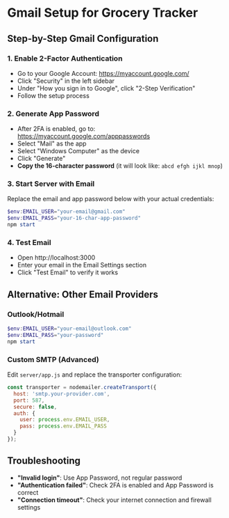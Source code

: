 # Gmail Setup for Grocery Tracker

## Step-by-Step Gmail Configuration

### 1. Enable 2-Factor Authentication
- Go to your Google Account: https://myaccount.google.com/
- Click "Security" in the left sidebar
- Under "How you sign in to Google", click "2-Step Verification"
- Follow the setup process

### 2. Generate App Password
- After 2FA is enabled, go to: https://myaccount.google.com/apppasswords
- Select "Mail" as the app
- Select "Windows Computer" as the device
- Click "Generate"
- **Copy the 16-character password** (it will look like: `abcd efgh ijkl mnop`)

### 3. Start Server with Email
Replace the email and app password below with your actual credentials:

```powershell
$env:EMAIL_USER="your-email@gmail.com"
$env:EMAIL_PASS="your-16-char-app-password"
npm start
```

### 4. Test Email
- Open http://localhost:3000
- Enter your email in the Email Settings section
- Click "Test Email" to verify it works

## Alternative: Other Email Providers

### Outlook/Hotmail
```powershell
$env:EMAIL_USER="your-email@outlook.com"
$env:EMAIL_PASS="your-password"
npm start
```

### Custom SMTP (Advanced)
Edit `server/app.js` and replace the transporter configuration:
```javascript
const transporter = nodemailer.createTransport({
  host: 'smtp.your-provider.com',
  port: 587,
  secure: false,
  auth: {
    user: process.env.EMAIL_USER,
    pass: process.env.EMAIL_PASS
  }
});
```

## Troubleshooting

- **"Invalid login"**: Use App Password, not regular password
- **"Authentication failed"**: Check 2FA is enabled and App Password is correct
- **"Connection timeout"**: Check your internet connection and firewall settings